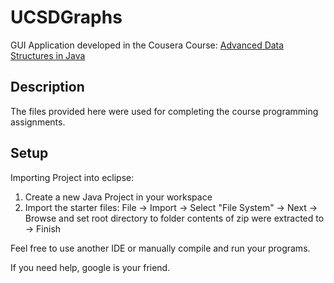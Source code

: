 # UCSDGraphs
GUI Application developed in the Cousera Course: [Advanced Data Structures in Java](https://www.coursera.org/learn/advanced-data-structures)

## Description
The files provided here were used for completing the course programming assignments.

## Setup

Importing Project into eclipse:

1. Create a new Java Project in your workspace
2. Import the starter files: File -> Import -> Select "File System" -> Next -> Browse and set root directory to folder contents of zip were extracted to -> Finish

Feel free to use another IDE or manually compile and run your programs.

If you need help, google is your friend.
